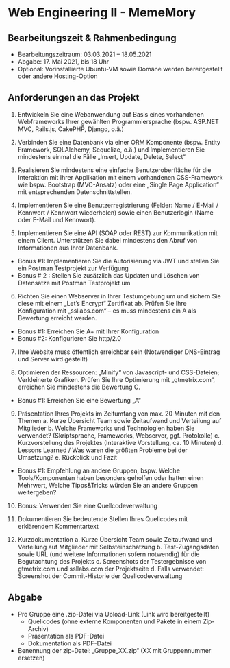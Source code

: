
# Web Engineering II - MemeMory

## Bearbeitungszeit & Rahmenbedingung

- Bearbeitungszeitraum: 03.03.2021 – 18.05.2021
- Abgabe: 17. Mai 2021, bis 18 Uhr
- Optional: Vorinstallierte Ubuntu-VM sowie Domäne werden bereitgestellt oder
    andere Hosting-Option

## Anforderungen an das Projekt

1. Entwickeln Sie eine Webanwendung auf Basis eines vorhandenen Webframeworks
    Ihrer gewählten Programmiersprache (bspw. ASP.NET MVC, Rails.js, CakePHP,
    Django, o.ä.)
    
2. Verbinden Sie eine Datenbank via einer ORM Komponente (bspw. Entity Framework,
    SQLAlchemy, Sequelize, o.ä.) und Implementieren Sie mindestens einmal die Fälle
    „Insert, Update, Delete, Select“
    
3. Realisieren Sie mindestens eine einfache Benutzeroberfläche für die Interaktion mit
    Ihrer Applikation mit einem vorhandenen CSS-Framework wie bspw. Bootstrap
    (MVC-Ansatz) oder eine „Single Page Application“ mit entsprechenden
    Datenschnittstellen.
    
4. Implementieren Sie eine Benutzerregistrierung (Felder: Name / E-Mail / Kennwort /
    Kennwort wiederholen) sowie einen Benutzerlogin (Name oder E-Mail und
    Kennwort).
    
5. Implementieren Sie eine API (SOAP oder REST) zur Kommunikation mit einem Client.
    Unterstützen Sie dabei mindestens den Abruf von Informationen aus Ihrer
    Datenbank.<br>
- Bonus #1: Implementieren Sie die Autorisierung via JWT und stellen Sie ein Postman
Testprojekt zur Verfügung<br>
- Bonus # 2 : Stellen Sie zusätzlich das Updaten und Löschen von Datensätze mit
Postman Testprojekt um

6. Richten Sie einen Webserver in Ihrer Testumgebung um und sichern Sie diese mit
    einem „Let’s Encrypt“ Zertifikat ab. Prüfen Sie Ihre Konfiguration mit „ssllabs.com“ –
    es muss mindestens ein A als Bewertung erreicht werden.<br>
- Bonus #1: Erreichen Sie A+ mit Ihrer Konfiguration<br>
- Bonus #2: Konfigurieren Sie http/2.0

7. Ihre Website muss öffentlich erreichbar sein (Notwendiger DNS-Eintrag und Server
    wird gestellt)

8. Optimieren der Ressourcen: „Minify“ von Javascript- und CSS-Dateien; Verkleinerte
    Grafiken. Prüfen Sie Ihre Optimierung mit „gtmetrix.com“, erreichen Sie mindestens
    die Bewertung C.<br>
- Bonus #1: Erreichen Sie eine Bewertung „A“

9. Präsentation Ihres Projekts im Zeitumfang von max. 20 Minuten mit den Themen
    a. Kurze Übersicht Team sowie Zeitaufwand und Verteilung auf Mitglieder
    b. Welche Frameworks und Technologien haben Sie verwendet? (Skriptsprache,
       Frameworks, Webserver, ggf. Protokolle) 
    c. Kurzvorstellung des Projektes (Interaktive Vorstellung, ca. 10 Minuten) 
    d. Lessons Learned / Was waren die größten Probleme bei der Umsetzung?
    e. Rückblick und Fazit <br>
- Bonus #1: Empfehlung an andere Gruppen,
bspw. Welche Tools/Komponenten haben besonders geholfen oder hatten
einen Mehrwert, Welche Tipps&Tricks würden Sie an andere Gruppen
weitergeben?

10. Bonus: Verwenden Sie eine Quellcodeverwaltung

12. Dokumentieren Sie bedeutende Stellen Ihres Quellcodes mit erklärendem
    Kommentartext
    
13. Kurzdokumentation
    a. Kurze Übersicht Team sowie Zeitaufwand und Verteilung auf Mitglieder mit
       Selbsteinschätzung
    b. Test-Zugangsdaten sowie URL (und weitere Informationen sofern notwendig)
       für die Begutachtung des Projekts
    c. Screenshots der Testergebnisse von gtmetrix.com und ssllabs.com der
       Projektseite
    d. Falls verwendet: Screenshot der Commit-Historie der Quellcodeverwaltung <br>

## Abgabe

- Pro Gruppe eine .zip-Datei via Upload-Link (Link wird bereitgestellt)
    - Quellcodes (ohne externe Komponenten und Pakete in einem Zip-Archiv)
    - Präsentation als PDF-Datei
    - Dokumentation als PDF-Datei
- Benennung der zip-Datei: „Gruppe_XX.zip“ (XX mit Gruppennummer ersetzen)

